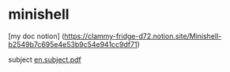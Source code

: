 # minishell

[my doc notion] (https://clammy-fridge-d72.notion.site/Minishell-b2549b7c695e4e53b9c54e941cc9df71)

subject [en.subject.pdf](https://github.com/chimuelito/minishell/files/7210386/en.subject.pdf)
